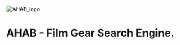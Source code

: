 ![AHAB_logo](https://github.com/LeoBulcsu/finalproject/assets/136447924/2aa10a6d-156c-437f-8853-e1739ebf2ff4)

# AHAB - Film Gear Search Engine. 


